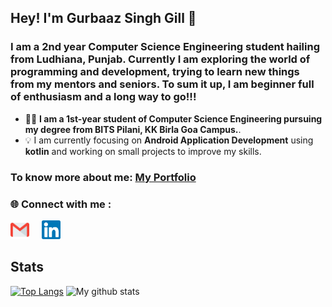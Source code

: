 <!--
### Hi there 👋

**gurbaaz19/gurbaaz19** is a ✨ _special_ ✨ repository because its `README.md` (this file) appears on your GitHub profile.

Here are some ideas to get you started:

- 🔭 I’m currently working on ...
- 🌱 I’m currently learning ...
- 👯 I’m looking to collaborate on ...
- 🤔 I’m looking for help with ...
- 💬 Ask me about ...
- 📫 How to reach me: ...
- 😄 Pronouns: ...
- ⚡ Fun fact: ...
-->


## Hey! I'm Gurbaaz Singh Gill 🙌
### I am a 2nd year Computer Science Engineering student hailing from Ludhiana, Punjab. Currently I am exploring the world of programming and development, trying to learn new things from my mentors and seniors. To sum it up, I am beginner full of enthusiasm and a long way to go!!!
- 👨‍🎓 **I am a 1st-year student of Computer Science Engineering pursuing my degree from BITS Pilani, KK Birla Goa Campus.**.
- 💡 I am currently focusing on **Android Application Development** using **kotlin** and working on small projects to improve my skills.
### To know more about me: <a href="https://gurbaaz19.github.io/MyPortfolio/portfolio" target="_blank">My Portfolio</a>
### 🌐 Connect with me : 
 <a href="mailto:gurbaaz19@gmail.com"><img src="https://github.com/deut-erium/deut-erium/blob/master/assets/gmail.svg" width="30px" alt="mail"></a> &nbsp; &nbsp;
  <a href="https://www.linkedin.com/in/gurbaaz19/" target="_blank"><img src="https://github.com/deut-erium/deut-erium/blob/master/assets/linkedin.svg" width="30px" alt="LinkedIn"></a> &nbsp; &nbsp;
## Stats
[![Top Langs](https://github-readme-stats.vercel.app/api/top-langs/?username=gurbaaz19)](https://github.com/gurbaaz19/github-readme-stats)
![My github stats](https://github-readme-stats.vercel.app/api?username=gurbaaz19)
